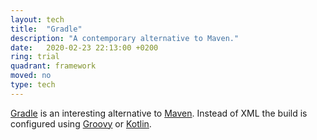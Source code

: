 ```yaml
---
layout: tech
title:  "Gradle"
description: "A contemporary alternative to Maven."
date:   2020-02-23 22:13:00 +0200
ring: trial
quadrant: framework
moved: no
type: tech
---
```


[Gradle] is an interesting alternative to [Maven]. Instead of XML the build is configured using [Groovy] or [Kotlin].

[Gradle]: https://gradle.org/
[Kotlin]: /kotlin/
[Maven]: /maven/
[Groovy]: https://groovy-lang.org/